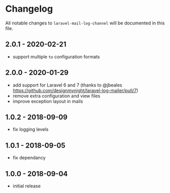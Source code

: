 # Changelog

All notable changes to `laravel-mail-log-channel` will be documented in this file.

## 2.0.1 - 2020-02-21

- support multiple `to` configuration formats

## 2.0.0 - 2020-01-29

- add support for Laravel 6 and 7 (thanks to @jbeales https://github.com/designmynight/laravel-log-mailer/pull/7)
- remove extra configuration and view files
- improve exception layout in mails

## 1.0.2 - 2018-09-09

- fix logging levels

## 1.0.1 - 2018-09-05

- fix dependancy

## 1.0.0 - 2018-09-04

- initial release
